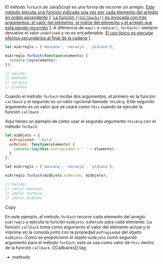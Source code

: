 El método `forEach` de JavaScript es una forma de recorrer un arreglo. [Este método ejecuta una función indicada una vez por cada elemento del arreglo en orden ascendente](https://developer.mozilla.org/es/docs/Web/JavaScript/Reference/Global_Objects/Array/forEach) [1](https://developer.mozilla.org/es/docs/Web/JavaScript/Reference/Global_Objects/Array/forEach). [La función `[[Callbacks]]` es invocada con tres argumentos: el valor del elemento, el índice del elemento y el arreglo que está siendo recorrido](https://developer.mozilla.org/es/docs/Web/JavaScript/Reference/Global_Objects/Array/forEach) [1](https://developer.mozilla.org/es/docs/Web/JavaScript/Reference/Global_Objects/Array/forEach). A diferencia de `map()` o `reduce()`, `forEach()` siempre devuelve el valor `undefined` y no es encadenable. [El uso típico es ejecutar efectos secundarios al final de la cadena](https://developer.mozilla.org/es/docs/Web/JavaScript/Reference/Global_Objects/Array/forEach) [1](https://developer.mozilla.org/es/docs/Web/JavaScript/Reference/Global_Objects/Array/forEach).

```typescript
let miArreglo = ['manzana', 'naranja', 'plátano'];

miArreglo.forEach(function(elemento) {
  console.log(elemento);
});

// Salida:
// manzana
// naranja
// plátano

```

Cuando el método `forEach` recibe dos argumentos, el primero es la función `callback` y el segundo es un valor opcional llamado `thisArg`. Este segundo argumento es un valor que se usará como `this` cuando se ejecute la función `callback` .

Aquí tienes un ejemplo de cómo usar el segundo argumento `thisArg` con el método `forEach`:

```javascript
let miObjeto = {
  miPropiedad: '¡Hola!',
  miMetodo: function(elemento) {
    console.log(this.miPropiedad + ' ' + elemento);
  }
};

let miArreglo = ['manzana', 'naranja', 'plátano'];

miArreglo.forEach(miObjeto.miMetodo, miObjeto);

// Salida:
// ¡Hola! manzana
// ¡Hola! naranja
// ¡Hola! plátano
```

Copy

En este ejemplo, el método `forEach` recorre cada elemento del arreglo `miArreglo` y ejecuta la función `miObjeto.miMetodo` para cada elemento. La función `callback` toma como argumento el valor del elemento actual y lo imprime en la consola junto con la propiedad `miPropiedad` del objeto `miObjeto`. Como se proporcionó el objeto `miObjeto` como segundo argumento para el método `forEach`, este se usa como valor de `this` dentro de la función `callback`.
[[Callbacks]]
tag: 
- methods